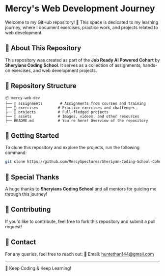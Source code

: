 # Mercy's Web Development Journey

Welcome to my GitHub repository! 🚀 This space is dedicated to my learning journey, where I document exercises, practice work, and projects related to web development.

## 📌 About This Repository

This repository was created as part of the **Job Ready AI Powered Cohort** by **Sheryians Coding School**. It serves as a collection of assignments, hands-on exercises, and web development projects.

## 📂 Repository Structure

```
📦 mercy-web-dev
├── 📁 assignments        # Assignments from courses and training
├── 📁 exercises         # Practice exercises and challenges
├── 📁 projects          # Full-fledged projects
├── 📁 assets            # Images, videos, and other resources
├── README.md           # You're here! Overview of the repository
```

## 🚀 Getting Started

To clone this repository and explore the projects, run the following command:

```bash
git clone https://github.com/MercySpectures/Sheriyan-Coding-School-Cohort.git
```

## 🙌 Special Thanks

A huge thanks to **Sheryians Coding School** and all mentors for guiding me through this journey!

## 🤝 Contributing

If you'd like to contribute, feel free to fork this repository and submit a pull request!

## 📩 Contact

For any queries, feel free to reach out:
📧 Email: [huntethan144@gmail.com](mailto:huntethan144@gmail.com)

---

🚀 Keep Coding & Keep Learning!
